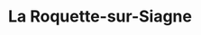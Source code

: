 ---
title: La Roquette-sur-Siagne
url: /la-roquette-sur-siagne/
latitude: 43.578
longitude: 6.951
---